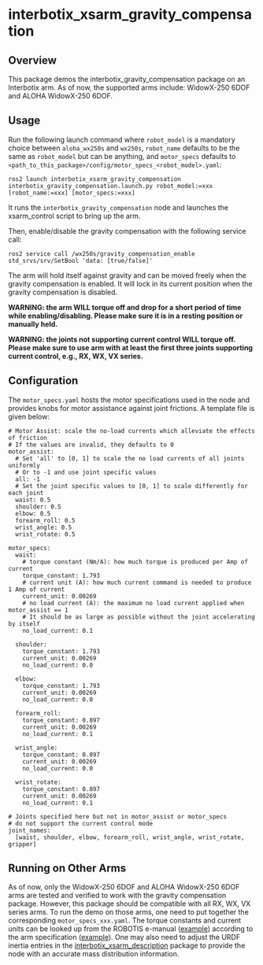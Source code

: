 # interbotix_xsarm_gravity_compensation

## Overview
This package demos the interbotix_gravity_compensation package on an Interbotix arm.
As of now, the supported arms include: WidowX-250 6DOF and ALOHA WidowX-250 6DOF.

## Usage
Run the following launch command where `robot_model` is a mandatory choice between `aloha_wx250s` and `wx250s`, `robot_name` defaults to be the same as `robot_model` but can be anything, and `motor_specs` defaults to `<path_to_this_package>/config/motor_specs_<robot_model>.yaml`:
```
ros2 launch interbotix_xsarm_gravity_compensation interbotix_gravity_compensation.launch.py robot_model:=xxx [robot_name:=xxx] [motor_specs:=xxx]
```
It runs the `interbotix_gravity_compensation` node and launches the xsarm_control script to bring up the arm.

Then, enable/disable the gravity compensation with the following service call:
```
ros2 service call /wx250s/gravity_compensation_enable std_srvs/srv/SetBool 'data: [true/false]'
```

The arm will hold itself against gravity and can be moved freely when the gravity compensation is enabled.
It will lock in its current position when the gravity compensation is disabled.

**WARNING: the arm WILL torque off and drop for a short period of time while enabling/disabling. Please make sure it is in a resting position or manually held.**

**WARNING: the joints not supporting current control WILL torque off. Please make sure to use arm with at least the first three joints supporting current control, e.g., RX, WX, VX series.**

## Configuration
The `motor_specs.yaml` hosts the motor specifications used in the node and provides knobs for motor assistance against joint frictions.
A template file is given below:
```
# Motor Assist: scale the no-load currents which alleviate the effects of friction
# If the values are invalid, they defaults to 0
motor_assist:
  # Set 'all' to [0, 1] to scale the no load currents of all joints uniformly
  # Or to -1 and use joint specific values
  all: -1
  # Set the joint specific values to [0, 1] to scale differently for each joint
  waist: 0.5
  shoulder: 0.5
  elbow: 0.5
  forearm_roll: 0.5
  wrist_angle: 0.5
  wrist_rotate: 0.5

motor_specs:
  waist:
    # torque constant (Nm/A): how much torque is produced per Amp of current
    torque_constant: 1.793
    # current unit (A): how much current command is needed to produce 1 Amp of current
    current_unit: 0.00269
    # no load current (A): the maximum no load current applied when motor_assist == 1
    # It should be as large as possible without the joint accelerating by itself
    no_load_current: 0.1

  shoulder:
    torque_constant: 1.793
    current_unit: 0.00269
    no_load_current: 0.0

  elbow:
    torque_constant: 1.793
    current_unit: 0.00269
    no_load_current: 0.0

  forearm_roll:
    torque_constant: 0.897
    current_unit: 0.00269
    no_load_current: 0.1

  wrist_angle:
    torque_constant: 0.897
    current_unit: 0.00269
    no_load_current: 0.0

  wrist_rotate:
    torque_constant: 0.897
    current_unit: 0.00269
    no_load_current: 0.1

# Joints specified here but not in motor_assist or motor_specs
# do not support the current control mode
joint_names:
  [waist, shoulder, elbow, forearm_roll, wrist_angle, wrist_rotate, gripper]

```

## Running on Other Arms
As of now, only the WidowX-250 6DOF and ALOHA WidowX-250 6DOF arms are tested and verified to work with the gravity compensation package.
However, this package should be compatible with all RX, WX, VX series arms.
To run the demo on those arms, one need to put together the corresponding `motor_specs_xxx.yaml`.
The torque constants and current units can be looked up from the ROBOTIS e-manual ([example](https://emanual.robotis.com/docs/en/dxl/x/xm430-w350/)) according to the arm specification ([example](https://docs.trossenrobotics.com/interbotix_xsarms_docs/specifications/awx250s.html)).
One may also need to adjust the URDF inertia entries in the [interbotix_xsarm_description](https://github.com/Interbotix/interbotix_ros_manipulators/tree/main/interbotix_ros_xsarms/interbotix_xsarm_descriptions/urdf) package to provide the node with an accurate mass distribution information.